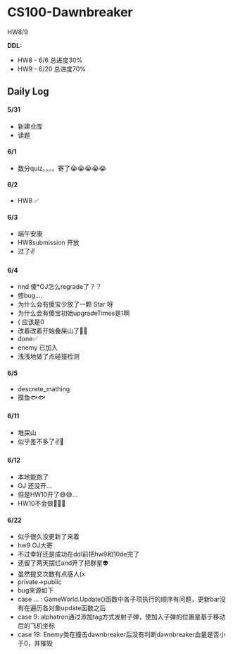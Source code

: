 # CS100-Dawnbreaker
HW8/9

**DDL:** 
- HW8 - 6/6 总进度30%
- HW9 - 6/20 总进度70%
## Daily Log
#### 5/31
- 新建仓库
- 读题

#### 6/1
- 数分quiz。。。。寄了😭😭😭😭😭

#### 6/2
- HW8 ✅

#### 6/3
- 端午安康
- HW8submission 开放
- 过了✌

#### 6/4
- nnd 傻\*OJ怎么regrade了？？
- 修bug....
- 为什么会有傻宝少放了一颗 Star 呀
- 为什么会有傻宝初始upgradeTimes是1啊
- ( 应该是0
- 改着改着开始叠屎山了💩💩
- done✅
- enemy 已加入
- 浅浅地做了点碰撞检测

#### 6/5
- descrete_mathing
- 摸鱼🐟🐟

#### 6/11
- 堆屎山
- 似乎差不多了✌🔦

#### 6/12
- 本地能跑了
- OJ 还没开...
- 但是HW10开了😅😅...
- HW10不会做🌿🌿🌿

#### 6/22
- 似乎很久没更新了来着
- hw9 OJ大寄
- 不过幸好还是成功在ddl前把hw9和10de完了
- 还留了两天摆烂and开了把群星👽
- 虽然提交次数有点感人(x
- private->public
- bug来源如下
- case ... : GameWorld.Update()函数中各子项执行的顺序有问题，更新bar没有在遍历各对象update函数之后
- case 9: alphatron通过添加tag方式发射子弹，使加入子弹的位置是基于移动后的飞机坐标
- case 19: Enemy类在撞击dawnbreaker后没有判断dawnbreaker血量是否小于0，并摧毁
